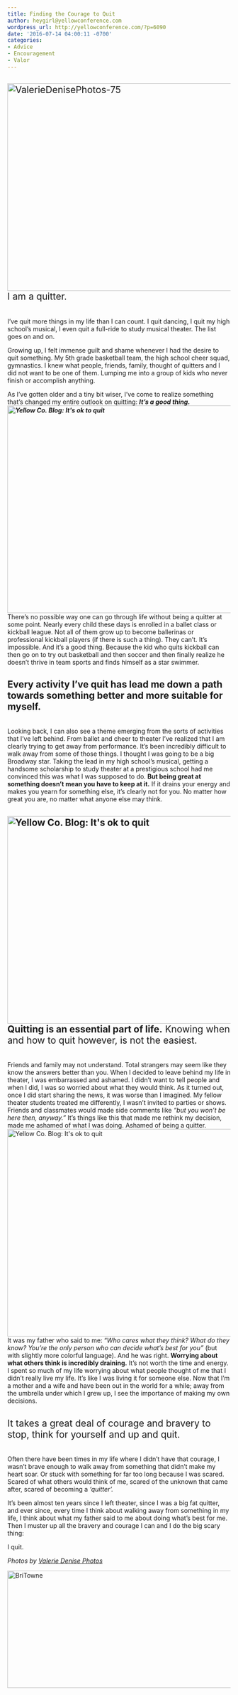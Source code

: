 ```yaml
---
title: Finding the Courage to Quit
author: heygirl@yellowconference.com
wordpress_url: http://yellowconference.com/?p=6090
date: '2016-07-14 04:00:11 -0700'
categories:
- Advice
- Encouragement
- Valor
---
```

<h2><span style="font-weight: 400;"><a href="http://yellowconference.com/wp-content/uploads/2016/07/ValerieDenisePhotos-75.jpg"><img class="aligncenter size-full wp-image-6099" src="http://yellowconference.com/wp-content/uploads/2016/07/ValerieDenisePhotos-75.jpg" alt="ValerieDenisePhotos-75" width="700" height="467" /></a>I am a quitter.</span></h2><br />
I&rsquo;ve quit more things in my life than I can count. I quit dancing, I quit my high school&rsquo;s musical, I even quit a full-ride to study musical theater. The list goes on and on.</p>
<p>Growing up, I felt immense guilt and shame whenever I had the desire to quit something. My 5th grade basketball team, the high school cheer squad, gymnastics. I knew what people, friends, family, thought of quitters and I did not want to be one of them. Lumping me into a group of kids who never finish or accomplish anything.</p>
<p>As I&rsquo;ve gotten older and a tiny bit wiser, I&rsquo;ve come to realize something that&rsquo;s changed my entire outlook on quitting: <strong><em>It&rsquo;s a good thing.<a href="http://yellowconference.com/wp-content/uploads/2016/07/ValerieDenisePhotos-73.jpg"><img class="aligncenter size-full wp-image-6094" src="http://yellowconference.com/wp-content/uploads/2016/07/ValerieDenisePhotos-73.jpg" alt="Yellow Co. Blog: It's ok to quit" width="700" height="467" /></a></em></strong>There&rsquo;s no possible way one can go through life without being a quitter at some point. Nearly every child these days is enrolled in a ballet class or kickball league. Not all of them grow up to become ballerinas or professional kickball players (if there is such a thing). They can&rsquo;t. It&rsquo;s impossible. And it&rsquo;s a good thing. Because the kid who quits kickball can then go on to try out basketball and then soccer and then finally realize he doesn&rsquo;t thrive in team sports and finds himself as a star swimmer.</p>
<h2>Every activity I&rsquo;ve quit has lead me down a path towards something better and more suitable for myself.</h2><br />
Looking back, I can also see a theme emerging from the sorts of activities that I&rsquo;ve left behind. From ballet and cheer to theater I&rsquo;ve realized that I am clearly trying to get away from performance. It&rsquo;s been incredibly difficult to walk away from some of those things. I thought I was going to be a big Broadway star. Taking the lead in my high school&rsquo;s musical, getting a handsome scholarship to study theater at a prestigious school had me convinced this was what I was supposed to do. <strong>But being great at something doesn&rsquo;t mean you have to keep at it.</strong> If it drains your energy and makes you yearn for something else, it&rsquo;s clearly not for you. No matter how great you are, no matter what anyone else may think.</p>
<h2><a href="http://yellowconference.com/wp-content/uploads/2016/07/ValerieDenisePhotos-79.jpg"><img class="aligncenter size-full wp-image-6092" src="http://yellowconference.com/wp-content/uploads/2016/07/ValerieDenisePhotos-79.jpg" alt="Yellow Co. Blog: It's ok to quit" width="700" height="467" /></a><span style="font-weight: 400;"><strong>Quitting is an essential part of life.</strong> Knowing when and how to quit however, is not the easiest. </span></h2><br />
<span style="font-weight: 400;">Friends and family may not understand. Total strangers may seem like they know the answers better than you. When I decided to leave behind my life in theater, I was embarrassed and ashamed. I didn&rsquo;t want to tell people and when I did, I was so worried about what they would think. As it turned out, once I did start sharing the news, it was worse than I imagined. My fellow theater students treated me differently, I wasn&rsquo;t invited to parties or shows. Friends and classmates would made side comments like </span><i><span style="font-weight: 400;">&ldquo;but you won&rsquo;t be here then, anyway.&rdquo;</span></i><span style="font-weight: 400;"> It&rsquo;s things like this that made me rethink my decision, made me ashamed of what I was doing. Ashamed of being a quitter.<a href="http://yellowconference.com/wp-content/uploads/2016/07/ValerieDenisePhotos-74.jpg"><img class="aligncenter size-full wp-image-6093" src="http://yellowconference.com/wp-content/uploads/2016/07/ValerieDenisePhotos-74.jpg" alt="Yellow Co. Blog: It's ok to quit" width="700" height="467" /></a></span><span style="font-weight: 400;">It was my father who said to me: &ldquo;</span><i><span style="font-weight: 400;">Who cares what they think? What do they know? You&rsquo;re the only person who can decide what&rsquo;s best for you&rdquo;</span></i><span style="font-weight: 400;"> (but with slightly more colorful language). And he was right. <strong>Worrying about what others think is incredibly draining.</strong> It&rsquo;s not worth the time and energy. I spent so much of my life worrying about what people thought of me that I didn&rsquo;t really live my life. It&rsquo;s like I was living it for someone else. Now that I&rsquo;m a mother and a wife and have been out in the world for a while; away from the umbrella under which I grew up, I see the importance of making my own decisions. </span></p>
<h2><span style="font-weight: 400;">It takes a great deal of courage and bravery to stop, think for yourself and up and quit. </span></h2><br />
<span style="font-weight: 400;">Often there have been times in my life where I didn&rsquo;t have that courage, I wasn&rsquo;t brave enough to walk away from something that didn&rsquo;t make my heart soar. Or stuck with something for far too long because I was scared. Scared of what others would think of me, scared of the unknown that came after, scared of becoming a <em>&lsquo;quitter&rsquo;. </em></span></p>
<p>It&rsquo;s been almost ten years since I left theater, since I was a big fat quitter, and ever since, every time I think about walking away from something in my life, I think about what my father said to me about doing what&rsquo;s best for me. Then I muster up all the bravery and courage I can and I do the big scary thing:</p>
<p><span style="font-weight: 400;">I quit.</span></p>
<p><em>Photos by <a href="http://www.valeriedenisephotos.com/" target="_blank">Valerie Denise Photos</a></em></p>
<p><a href="http://www.lifebybri.com/" target="_blank"><img class="aligncenter size-full wp-image-6121" src="http://yellowconference.com/wp-content/uploads/2016/07/BriTowne.jpg" alt="BriTowne" width="700" height="264" /></a></p>

